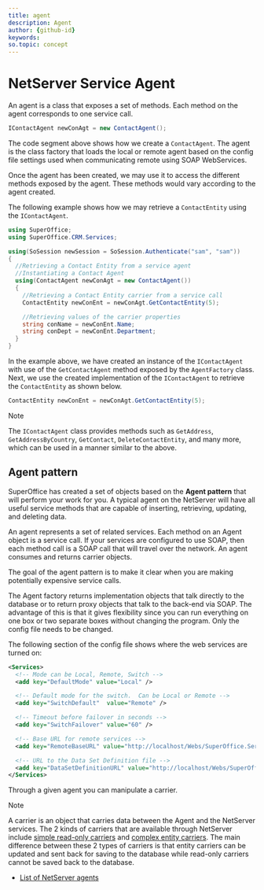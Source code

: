 ```yaml
---
title: agent
description: Agent
author: {github-id}
keywords:
so.topic: concept
---
```


# NetServer Service Agent

An agent is a class that exposes a set of methods. Each method on the agent corresponds to one service call.

```csharp
IContactAgent newConAgt = new ContactAgent();
```

The code segment above shows how we create a `ContactAgent`. The agent is the class factory that loads the local or remote agent based on the config file settings used when communicating remote using SOAP WebServices.

Once the agent has been created, we may use it to access the different methods exposed by the agent. These methods would vary according to the agent created.

The following example shows how we may retrieve a `ContactEntity` using the `IContactAgent`.

```csharp
using SuperOffice;
using SuperOffice.CRM.Services;

using(SoSession newSession = SoSession.Authenticate("sam", "sam"))
{
  //Retrieving a Contact Entity from a service agent
  //Instantiating a Contact Agent
  using(ContactAgent newConAgt = new ContactAgent())
  { 
    //Retrieving a Contact Entity carrier from a service call
    ContactEntity newConEnt = newConAgt.GetContactEntity(5);

    //Retrieving values of the carrier properties
    string conName = newConEnt.Name;
    string conDept = newConEnt.Department;
  }
}
```

In the example above, we have created an instance of the `IContactAgent` with use of the `GetContactAgent` method exposed by the `AgentFactory` class. Next, we use the created implementation of the `IContactAgent` to retrieve the `ContactEntity` as shown below.

```csharp
ContactEntity newConEnt = newConAgt.GetContactEntity(5);
```

> [!NOTE]
> The `IContactAgent` class provides methods such as `GetAddress`, `GetAddressByCountry`, `GetContact`, `DeleteContactEntity`, and many more, which can be used in a manner similar to the above.

## Agent pattern

SuperOffice has created a set of objects based on the **Agent pattern** that will perform your work for you. A typical agent on the NetServer will have all useful service methods that are capable of inserting, retrieving, updating, and deleting data.

An agent represents a set of related services. Each method on an Agent object is a service call. If your services are configured to use SOAP, then each method call is a SOAP call that will travel over the network. An agent consumes and returns carrier objects.

The goal of the agent pattern is to make it clear when you are making potentially expensive service calls.

The Agent factory returns implementation objects that talk directly to the database or to return proxy objects that talk to the back-end via SOAP. The advantage of this is that it gives flexibility since you can run everything on one box or two separate boxes without changing the program. Only the config file needs to be changed.

The following section of the config file shows where the web services are turned on:

```XML
<Services>
  <!-- Mode can be Local, Remote, Switch -->
  <add key="DefaultMode" value="Local" />

  <!-- Default mode for the switch.  Can be Local or Remote -->
  <add key="SwitchDefault"  value="Remote" />

  <!-- Timeout before failover in seconds -->
  <add key="SwitchFailover" value="60" />

  <!-- Base URL for remote services -->
  <add key="RemoteBaseURL" value="http://localhost/Webs/SuperOffice.Services.Stub" />

  <!-- URL to the Data Set Definition file -->
  <add key="DataSetDefinitionURL" value="http://localhost/Webs/SuperOffice.Services.Stub/dsd.xml" />
</Services>
```

Through a given agent you can manipulate a carrier.

> [!NOTE]
> A carrier is an object that carries data between the Agent and the NetServer services. The 2 kinds of carriers that are available through NetServer include [simple read-only carriers][1] and [complex entity carriers][1]. The main difference between these 2 types of carriers is that entity carriers can be updated and sent back for saving to the database while read-only carriers cannot be saved back to the database.

* [List of NetServer agents][2]

<!-- Referenced links -->
[1]: ../carriers/index.md
[2]: ../../../api-reference/netserver/services/SuperOffice.CRM.Services.yml
